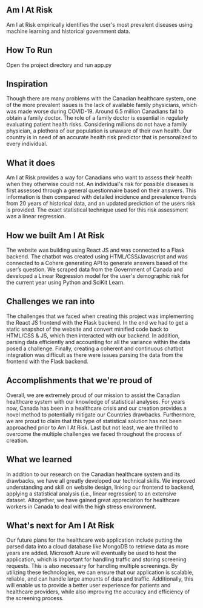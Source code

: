 ## Am I At Risk
Am I at Risk empirically identifies the user's most prevalent diseases using machine learning and historical government data.

## How To Run
Open the project directory and run app.py

## Inspiration
Though there are many problems with the Canadian healthcare system, one of the more prevalent issues is the lack of available family physicians, which was made worse during COVID-19. Around 6.5 million Canadians fail to obtain a family doctor. The role of a family doctor is essential in regularly evaluating patient health risks. Considering millions do not have a family physician, a plethora of our population is unaware of their own health. Our country is in need of an accurate health risk predictor that is personalized to every individual.

## What it does
Am I at Risk provides a way for Canadians who want to assess their health when they otherwise could not. An individual's risk for possible diseases is first assessed through a general questionnaire based on their answers. This information is then compared with detailed incidence and prevalence trends from 20 years of historical data, and an updated prediction of the users risk is provided. The exact statistical technique used for this risk assessment was a linear regression.


## How we built Am I At Risk
The website was building using React JS and was connected to a Flask backend. The chatbot was created using HTML/CSS/Javascript and was connected to a Cohere generating API to generate answers based of the user’s question. We scraped data from the Government of Canada and developed a Linear Regression model for the user's demographic risk for the current year using Python and SciKit Learn.

## Challenges we ran into
The challenges that we faced when creating this project was implementing the React JS frontend with the Flask backend. In the end we had to get a static snapshot of the website and convert minified code back to HTML/CSS & JS, which then interacted with our backend. In addition, parsing data efficiently and accounting for all the variance within the data posed a challenge. Finally, creating a coherent and continuous chatbot integration was difficult as there were issues parsing the data from the frontend with the Flask backend.


## Accomplishments that we're proud of
Overall, we are extremely proud of our mission to assist the Canadian healthcare system with our knowledge of statistical analyses. For years now, Canada has been in a healthcare crisis and our creation provides a novel method to potentially mitigate our Countries drawbacks. Furthermore, we are proud to claim that this type of statistical solution has not been approached prior to Am I At Risk. Last but not least, we are thrilled to overcome the multiple challenges we faced throughout the process of creation.


## What we learned
In addition to our research on the Canadian healthcare system and its drawbacks, we have all greatly developed our technical skills. We improved understanding and skill on website design, linking our frontend to backend, applying a statistical analysis (i.e., linear regression) to an extensive dataset. Altogether, we have gained great appreciation for healthcare workers in Canada to deal with the high stress environment.


## What's next for Am I At Risk
Our future plans for the healthcare web application include putting the parsed data into a cloud database like MongoDB to retrieve data as more years are added. Microsoft Azure will eventually be used to host the application, which is important for handling traffic and storing screening requests. This is also necessary for handling multiple screenings. By utilizing these technologies, we can ensure that our application is scalable, reliable, and can handle large amounts of data and traffic. Additionally, this will enable us to provide a better user experience for patients and healthcare providers, while also improving the accuracy and efficiency of the screening process.


